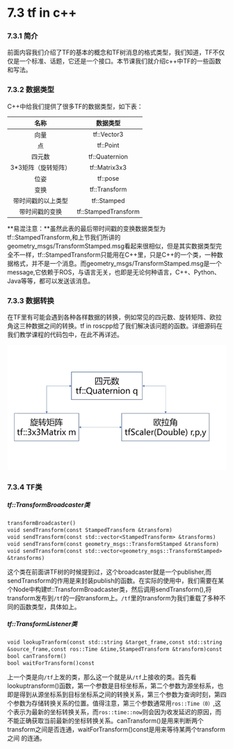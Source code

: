 # 7.3 tf in c++
### 7.3.1 简介
前面内容我们介绍了TF的基本的概念和TF树消息的格式类型，我们知道，TF不仅仅是一个标准、话题，它还是一个接口。本节课我们就介绍c++中TF的一些函数和写法。
### 7.3.2 数据类型
C++中给我们提供了很多TF的数据类型，如下表：

|   名称    | 数据类型 |
| :------:   | :------:           |
| 向量               |   tf::Vector3 |
| 点   |  tf::Point  |
| 四元数   |  tf::Quaternion |
| 3*3矩阵（旋转矩阵）    |  tf::Matrix3x3|
| 位姿               |   tf::pose |
| 变换   |  tf::Transform  |
| 带时间戳的以上类型   | tf::Stamped<T> |
| 带时间戳的变换    |  tf::StampedTransform|

**易混注意：**虽然此表的最后带时间戳的变换数据类型为tf::StampedTransform,和上节我们所讲的geometry_msgs/TransformStamped.msg看起来很相似，但是其实数据类型完全不一样，tf::StampedTransform只能用在C++里，只是C++的一个类，一种数据格式，并不是一个消息。而geometry_msgs/TransformStamped.msg是一个message,它依赖于ROS，与语言无关，也即是无论何种语言，C++、Python、Java等等，都可以发送该消息。
### 7.3.3 数据转换

在TF里有可能会遇到各种各样数据的转换，例如常见的四元数、旋转矩阵、欧拉角这三种数据之间的转换。tf in roscpp给了我们解决该问题的函数。详细源码在我们教学课程的代码包中，在此不再详述。

![](/pics/tf_translate.png)

### 7.3.4 TF类
##### tf::TransformBroadcaster类

    transformBroadcaster()
    void sendTransform(const StampedTransform &transform)
    void sendTransform(const std::vector<StampedTransform> &transforms)
    void sendTransform(const geometry_msgs::TransformStamped &transform)
    void sendTransform(const std::vector<geometry_msgs::TransformStamped> &transforms)
    
这个类在前面讲TF树的时候提到过，这个broadcaster就是一个publisher,而sendTransform的作用是来封装publish的函数。在实际的使用中，我们需要在某个Node中构建tf::TransformBroadcaster类，然后调用sendTransform(),将transform发布到`/tf`的一段transform上。`/tf`里的transform为我们重载了多种不同的函数类型，具体如上。

##### tf::TransformListener类

    void lookupTranform(const std::string &target_frame,const std::string &source_frame,const ros::Time &time,StampedTransform &transform)const
    bool canTransform()
    bool waitForTransform()const
    
上一个类是向`/tf`上发的类，那么这一个就是从`/tf`上接收的类。首先看lookuptransform()函数，第一个参数是目标坐标系，第二个参数为源坐标系，也即是得到从源坐标系到目标坐标系之间的转换关系，第三个参数为查询时刻，第四个参数为存储转换关系的位置。值得注意，第三个参数通常用`ros::Time（0）`,这个表示为最新的坐标转换关系，而`ros::time::now`则会因为收发延迟的原因，而不能正确获取当前最新的坐标转换关系。canTransform()是用来判断两个transform之间是否连通，waitForTransform()const是用来等待某两个transform之间
的连通。





